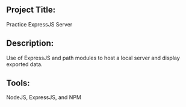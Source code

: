 ## Project Title: 
Practice ExpressJS Server

## Description: 
Use of ExpressJS and path modules to host a local server and display exported data.

## Tools: 
NodeJS, ExpressJS, and NPM
